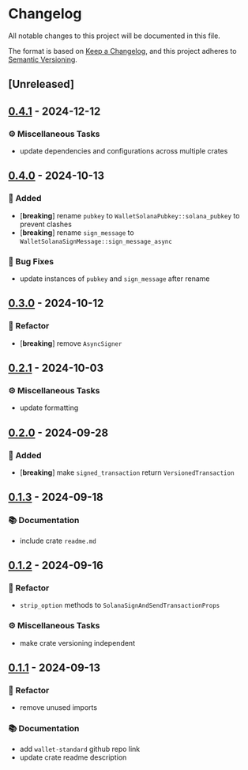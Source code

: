# Changelog

All notable changes to this project will be documented in this file.

The format is based on [Keep a Changelog](https://keepachangelog.com/en/1.0.0/),
and this project adheres to [Semantic Versioning](https://semver.org/spec/v2.0.0.html).

## [Unreleased]

## [0.4.1](https://github.com/ifiokjr/wallet_standard/compare/wallet_standard@v0.4.0...wallet_standard@v0.4.1) - 2024-12-12

### <!-- 7 -->⚙️ Miscellaneous Tasks

- update dependencies and configurations across multiple crates

## [0.4.0](https://github.com/ifiokjr/wallet_standard/compare/wallet_standard@v0.3.0...wallet_standard@v0.4.0) - 2024-10-13

### <!-- 0 -->🎉 Added

- [**breaking**] rename `pubkey` to `WalletSolanaPubkey::solana_pubkey` to prevent clashes
- [**breaking**] rename `sign_message` to `WalletSolanaSignMessage::sign_message_async`

### <!-- 1 -->🐛 Bug Fixes

- update instances of `pubkey` and `sign_message` after rename

## [0.3.0](https://github.com/ifiokjr/wallet_standard/compare/wallet_standard@v0.2.1...wallet_standard@v0.3.0) - 2024-10-12

### <!-- 2 -->🚜 Refactor

- [**breaking**] remove `AsyncSigner`

## [0.2.1](https://github.com/ifiokjr/wallet_standard/compare/wallet_standard@v0.2.0...wallet_standard@v0.2.1) - 2024-10-03

### <!-- 7 -->⚙️ Miscellaneous Tasks

- update formatting

## [0.2.0](https://github.com/ifiokjr/wallet_standard/compare/wallet_standard@v0.1.3...wallet_standard@v0.2.0) - 2024-09-28

### <!-- 0 -->🎉 Added

- [**breaking**] make `signed_transaction` return `VersionedTransaction`

## [0.1.3](https://github.com/ifiokjr/wallet_standard/compare/wallet_standard@v0.1.2...wallet_standard@v0.1.3) - 2024-09-18

### <!-- 3 -->📚 Documentation

- include crate `readme.md`

## [0.1.2](https://github.com/ifiokjr/wallet_standard/compare/wallet_standard@v0.1.1...wallet_standard@v0.1.2) - 2024-09-16

### <!-- 2 -->🚜 Refactor

- `strip_option` methods to `SolanaSignAndSendTransactionProps`

### <!-- 7 -->⚙️ Miscellaneous Tasks

- make crate versioning independent

## [0.1.1](https://github.com/ifiokjr/wallet_standard/compare/wallet_standard@v0.1.0...wallet_standard@v0.1.1) - 2024-09-13

### <!-- 2 -->🚜 Refactor

- remove unused imports

### <!-- 3 -->📚 Documentation

- add `wallet-standard` github repo link
- update crate readme description
